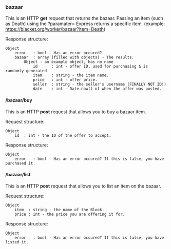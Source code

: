 ### bazaar
This is an HTTP **get** request that returns the bazaar.
Passing an item (such as Death) using the ?paramater= Express returns a specific item. (example: https://blacket.org/worker/bazaar?item=Death)

Response structure:
```
Object
    error   : bool - Has an error occured?
    bazaar  : array (filled with objects) - The results.
        Object - an example object, has no name
            id      : int - offer ID, used for purchasing & is randomly generated
            item    : string - the item name.
            price   : int - offer price.
            seller  : string - the seller's username (FINALLY NOT ID!)
            date    : int - Date.now() of when the offer was posted.
```

#### /bazaar/buy
This is an HTTP **post** request that allows you to buy a bazaar item.

Request structure:
```
Object
    id  : int - the ID of the offer to accept.
```

Response structure:
```
Object
    error   : bool - Has an error occured? If this is false, you have purchased it.
```

#### /bazaar/list
This is an HTTP **post** request that allows you to list an item on the bazaar.

Request structure:
```
Object
    item  : string - the name of the Blook.
    price : int - the price you are offering it for.
```

Response structure:
```
Object
    error   : bool - Has an error occured? If this is false, you have listed it.
```